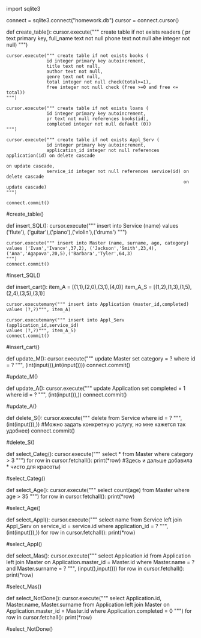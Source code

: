 import sqlite3

connect = sqlite3.connect("homework.db")
cursor = connect.cursor()

def create_table():
    cursor.execute(""" create table if not exists readers (
                   pr text primary key,
                   full_name text not null
                   phone text not null
                   ahe integer not null)
    """)

    cursor.execute(""" create table if not exists books (
                   id integer primary key autoincrement,
                   title text not null,
                   author text not null,
                   genre text not null,
                   total integer not null check(total>=1),
                   free integer not null check (free >=0 and free <= total))
    """)

    cursor.execute(""" create table if not exists loans (
                   id integer primary key autoincrement,
                   pr text not null references books(id),
                   completed integer not null default (0))
    """)

    cursor.execute(""" create table if not exists Appl_Serv (
                   id integer primary key autoincrement,
                   application_id integer not null references application(id) on delete cascade
                                                                               on update cascade,
                   service_id integer not null references service(id) on delete cascade
                                                                      on update cascade)
    """)

    connect.commit()

#create_table()


def insert_SQL():
    cursor.execute(""" insert into Service (name)
    values ('flute'), ('guitar'),('piano'),('violin'),('drums')
    """)

    cursor.execute(""" insert into Master (name, surname, age, category)
    values ('Ivan','Ivanov',37,2), ('Jackson','Smith',23,4),('Ana','Agapova',20,5),('Barbara','Tyler',64,3)
    """)
    connect.commit()

#insert_SQL()


def insert_cart():
    item_A = [(1,1),(2,0),(3,1),(4,0)]
    item_A_S = [(1,2),(1,3),(1,5),(2,4),(3,5),(3,1)]

    cursor.executemany(""" insert into Application (master_id,completed)
    values (?,?)""", item_A)

    cursor.executemany(""" insert into Appl_Serv (application_id,service_id)
    values (?,?)""", item_A_S)
    connect.commit()

#insert_cart()


def update_M():
    cursor.execute(""" update Master
    set category = ?
    where id = ?
    """, (int(input()),int(input())))
    connect.commit()

#update_M()


def update_A():
    cursor.execute(""" update Application
    set completed = 1
    where id = ?
    """, (int(input()),))
    connect.commit()

#update_A()


def delete_S():
    cursor.execute(""" delete from Service
    where id = ?
    """, (int(input()),))    #Можно задать конкретную услугу, но мне кажется так удобнее)
    connect.commit()

#delete_S()


def select_Categ():
    cursor.execute(""" select * from Master
    where category > 3
    """)
    for row in cursor.fetchall():
        print(*row)  #Здесь и дальше добавила * чисто для красоты)

#select_Categ()


def select_Age():
    cursor.execute(""" select count(age) from Master
    where age > 35
    """)
    for row in cursor.fetchall():
        print(*row)

#select_Age()


def select_Appl():
    cursor.execute(""" select name from Service
    left join Appl_Serv on service_id = service.id
    where application_id = ?
    """, (int(input()),))
    for row in cursor.fetchall():
        print(*row)

#select_Appl()


def select_Mas():
    cursor.execute(""" select Application.id from Application
    left join Master on Application.master_id = Master.id
    where Master.name = ? and Master.surname = ?
    """, (input(),input()))
    for row in cursor.fetchall():
        print(*row)

#select_Mas()


def select_NotDone():
    cursor.execute(""" select Application.id, Master.name, Master.surname from Application
    left join Master on Application.master_id = Master.id
    where Application.completed = 0
    """)
    for row in cursor.fetchall():
        print(*row)
        
#select_NotDone()
